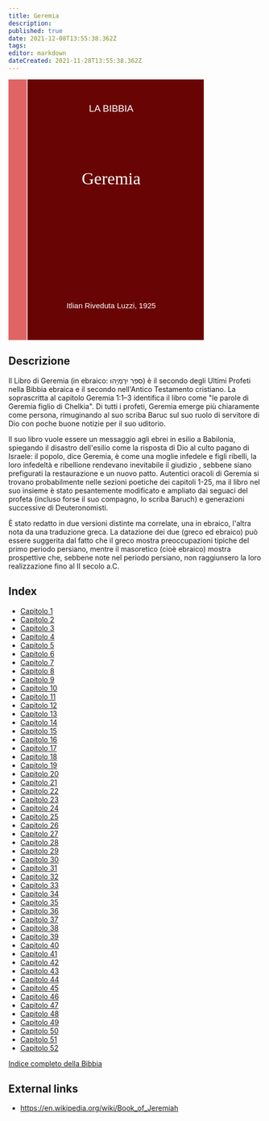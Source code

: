 ```yaml
---
title: Geremia
description: 
published: true
date: 2021-12-08T13:55:38.362Z
tags: 
editor: markdown
dateCreated: 2021-11-28T13:55:38.362Z
---
```


<div class="urantiapedia-book-front">
<svg xmlns="http://www.w3.org/2000/svg"
	width="102.6mm" height="136.8mm"
	viewBox="0 0 102.6 136.8" version="1.1">
	<g transform="translate(-7,-5)" style="display:inline">
		<rect style="fill:#e06464;"
			width="9.6" height="136.8" x="7" y="5" />
		<rect style="display:inline;fill:#690404;fill-opacity:1;" width="96.9" height="136.8" x="17" y="5" />
		<text style="font-size:5px;line-height:1.25;font-family: 'Chivo', sans-serif;text-align:center;text-anchor:middle;fill:#fff;stroke-width:0.2" x="61" y="22">LA BIBBIA</text>
		<text style="font-size:4px;line-height:1.25;font-family: 'Chivo', sans-serif;text-align:center;text-anchor:middle;fill:#fff;stroke-width:0.2" x="61" y="125">Itlian Riveduta Luzzi, 1925</text>
		<text style="font-size:9px;line-height:1.25;font-family: 'Merriweather', serif;text-align:center;text-anchor:middle;fill:#fff;stroke-width:0.2" x="61" y="60">Geremia</text>
	</g>
</svg>
</div>

## Descrizione


Il Libro di Geremia (in ebraico: ספר יִרְמְיָהוּ) è il secondo degli Ultimi Profeti nella Bibbia ebraica e il secondo nell'Antico Testamento cristiano. La soprascritta al capitolo Geremia 1:1–3 identifica il libro come "le parole di Geremia figlio di Chelkia". Di tutti i profeti, Geremia emerge più chiaramente come persona, rimuginando al suo scriba Baruc sul suo ruolo di servitore di Dio con poche buone notizie per il suo uditorio.

Il suo libro vuole essere un messaggio agli ebrei in esilio a Babilonia, spiegando il disastro dell'esilio come la risposta di Dio al culto pagano di Israele: il popolo, dice Geremia, è come una moglie infedele e figli ribelli, la loro infedeltà e ribellione rendevano inevitabile il giudizio , sebbene siano prefigurati la restaurazione e un nuovo patto. Autentici oracoli di Geremia si trovano probabilmente nelle sezioni poetiche dei capitoli 1-25, ma il libro nel suo insieme è stato pesantemente modificato e ampliato dai seguaci del profeta (incluso forse il suo compagno, lo scriba Baruch) e generazioni successive di Deuteronomisti.

È stato redatto in due versioni distinte ma correlate, una in ebraico, l'altra nota da una traduzione greca. La datazione dei due (greco ed ebraico) può essere suggerita dal fatto che il greco mostra preoccupazioni tipiche del primo periodo persiano, mentre il masoretico (cioè ebraico) mostra prospettive che, sebbene note nel periodo persiano, non raggiunsero la loro realizzazione fino al II secolo a.C. 

## Index

- [Capitolo 1](/it/Bible/Jeremiah/1)
- [Capitolo 2](/it/Bible/Jeremiah/2)
- [Capitolo 3](/it/Bible/Jeremiah/3)
- [Capitolo 4](/it/Bible/Jeremiah/4)
- [Capitolo 5](/it/Bible/Jeremiah/5)
- [Capitolo 6](/it/Bible/Jeremiah/6)
- [Capitolo 7](/it/Bible/Jeremiah/7)
- [Capitolo 8](/it/Bible/Jeremiah/8)
- [Capitolo 9](/it/Bible/Jeremiah/9)
- [Capitolo 10](/it/Bible/Jeremiah/10)
- [Capitolo 11](/it/Bible/Jeremiah/11)
- [Capitolo 12](/it/Bible/Jeremiah/12)
- [Capitolo 13](/it/Bible/Jeremiah/13)
- [Capitolo 14](/it/Bible/Jeremiah/14)
- [Capitolo 15](/it/Bible/Jeremiah/15)
- [Capitolo 16](/it/Bible/Jeremiah/16)
- [Capitolo 17](/it/Bible/Jeremiah/17)
- [Capitolo 18](/it/Bible/Jeremiah/18)
- [Capitolo 19](/it/Bible/Jeremiah/19)
- [Capitolo 20](/it/Bible/Jeremiah/20)
- [Capitolo 21](/it/Bible/Jeremiah/21)
- [Capitolo 22](/it/Bible/Jeremiah/22)
- [Capitolo 23](/it/Bible/Jeremiah/23)
- [Capitolo 24](/it/Bible/Jeremiah/24)
- [Capitolo 25](/it/Bible/Jeremiah/25)
- [Capitolo 26](/it/Bible/Jeremiah/26)
- [Capitolo 27](/it/Bible/Jeremiah/27)
- [Capitolo 28](/it/Bible/Jeremiah/28)
- [Capitolo 29](/it/Bible/Jeremiah/29)
- [Capitolo 30](/it/Bible/Jeremiah/30)
- [Capitolo 31](/it/Bible/Jeremiah/31)
- [Capitolo 32](/it/Bible/Jeremiah/32)
- [Capitolo 33](/it/Bible/Jeremiah/33)
- [Capitolo 34](/it/Bible/Jeremiah/34)
- [Capitolo 35](/it/Bible/Jeremiah/35)
- [Capitolo 36](/it/Bible/Jeremiah/36)
- [Capitolo 37](/it/Bible/Jeremiah/37)
- [Capitolo 38](/it/Bible/Jeremiah/38)
- [Capitolo 39](/it/Bible/Jeremiah/39)
- [Capitolo 40](/it/Bible/Jeremiah/40)
- [Capitolo 41](/it/Bible/Jeremiah/41)
- [Capitolo 42](/it/Bible/Jeremiah/42)
- [Capitolo 43](/it/Bible/Jeremiah/43)
- [Capitolo 44](/it/Bible/Jeremiah/44)
- [Capitolo 45](/it/Bible/Jeremiah/45)
- [Capitolo 46](/it/Bible/Jeremiah/46)
- [Capitolo 47](/it/Bible/Jeremiah/47)
- [Capitolo 48](/it/Bible/Jeremiah/48)
- [Capitolo 49](/it/Bible/Jeremiah/49)
- [Capitolo 50](/it/Bible/Jeremiah/50)
- [Capitolo 51](/it/Bible/Jeremiah/51)
- [Capitolo 52](/it/Bible/Jeremiah/52)

[Indice completo della Bibbia](/it/index/bible)


## External links

- https://en.wikipedia.org/wiki/Book_of_Jeremiah